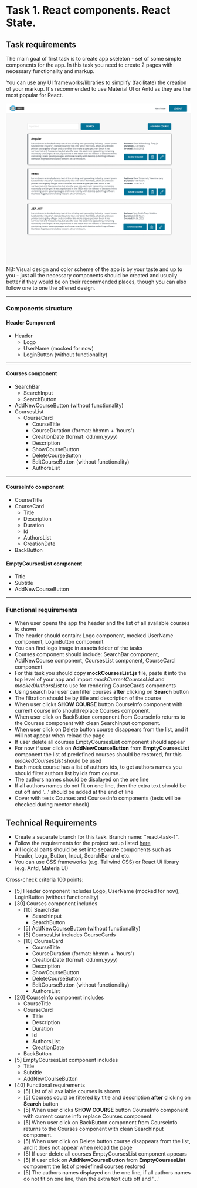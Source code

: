 # Task 1. React components. React State.

## Task requirements

The main goal of first task is to create app skeleton - set of some simple components for the app. In this task you need to create 2 pages with necessary functionality and markup.

You can use any UI frameworks/libraries to simplify (facilitate) the creation of your markup. It's recommended to use Material UI or Antd as they are the most popular for React.

![image](./assets/Courses%20Page.jpg)
NB: Visual design and color scheme of the app is by your taste and up to you - just all the necessary components should be created and usually better if they would be on their recommended places, though you can also follow one to one the offered design.

---

### Components structure

#### Header Component

- Header
  - Logo
  - UserName (mocked for now)
  - LoginButton (without functionality)

---

#### Courses component

- SearchBar
  - SearchInput
  - SearchButton
- AddNewCourseButton (without functionality)
- CoursesList
  - CourseCard
    - CourseTitle
    - CourseDuration (format: hh:mm + 'hours')
    - CreationDate (format: dd.mm.yyyy)
    - Description
    - ShowCourseButton
    - DeleteCourseButton
    - EditCourseButton  (without functionality)
    - AuthorsList

---

#### CourseInfo component

- CourseTitle
- CourseCard
  - Title
  - Description
  - Duration
  - Id
  - AuthorsList
  - CreationDate
- BackButton


#### EmptyCoursesList component
- Title
- Subtitle
- AddNewCourseButton

---

### Functional requirements

- When user opens the app the header and the list of all available courses is shown
- The header should contain: Logo component, mocked UserName component, LoginButton component
- You can find logo image in **assets** folder of the tasks
- Courses component should include: SearchBar component, AddNewCourse component, CoursesList component, CourseCard component
- For this task you should copy **mockCoursesList.js** file, paste it into the top level of your app and import *mockCurrentCoursesList* and *mockedAuthorsList* to use for rendering CourseCards components
- Using search bar user can filter courses **after** clicking on **Search** button
- The filtration should be by title and description of the course
- When user clicks **SHOW COURSE** button CourseInfo component with current course info should replace Courses component.
- When user click on BackButton component from CourseInfo returns to the Courses component with clean SearchInput component.
- When user click on Delete button course disappears from the list, and it will not appear when reload the page
- If user delete all courses EmptyCoursesList component should appear
- For now if user click on **AddNewCourseButton** from **EmptyCoursesList** component the list of predefined courses should be restored, for this *mockedCoursesList* should be used
- Each mock course has a list of authors ids, to get authors names you should filter authors list by ids from course.
- The authors names should be displayed on the one line
- If all authors names do not fit on one line, then the extra text should be cut off and '...' should be added at the end of line
- Cover with tests Courses and CoursesInfo components (tests will be checked during mentor check)

## Technical Requirements

- Create a separate branch for this task. Branch name: "react-task-1".
- Follow the requirements for the project setup listed [here](../project-setup.md)
- All logical parts should be set into separate components such as Header, Logo, Button, Input, SearchBar and etc.
- You can use CSS frameworks (e.g. Tailwind CSS) or React Ui library (e.g. Antd, Materia UI)

Cross-check criteria 100 points:
- [5] Header component includes Logo, UserName (mocked for now), LoginButton (without functionality)
- [30] Courses component includes
  - [10] SearchBar
    - SearchInput
    - SearchButton
  - [5] AddNewCourseButton (without functionality)
  - [5] CoursesList includes CourseCards
  - [10] CourseCard
    - CourseTitle
    - CourseDuration (format: hh:mm + 'hours')
    - CreationDate (format: dd.mm.yyyy)
    - Description
    - ShowCourseButton
    - DeleteCourseButton
    - EditCourseButton  (without functionality)
    - AuthorsList
- [20] CourseInfo component includes
  - CourseTitle
  - CourseCard
    - Title
    - Description
    - Duration
    - Id
    - AuthorsList
    - CreationDate
  - BackButton
- [5] EmptyCoursesList component includes
  - Title
  - Subtitle
  - AddNewCourseButton
- [40] Functional requirements 
  - [5] List of all available courses is shown
  - [5] Courses could be filtered by title and description **after** clicking on **Search** button
  - [5] When user clicks **SHOW COURSE** button CourseInfo component with current course info replace Courses component.
  - [5] When user click on BackButton component from CourseInfo returns to the Courses component with clean SearchInput component.
  - [5] When user click on Delete button course disappears from the list, and it does not appear when reload the page
  - [5] If user delete all courses EmptyCoursesList component appears
  - [5] If user click on **AddNewCourseButton** from **EmptyCoursesList** component the list of predefined courses restored
  - [5] The authors names displayed on the one line, if all authors names do not fit on one line, then the extra text cuts off and '...'
